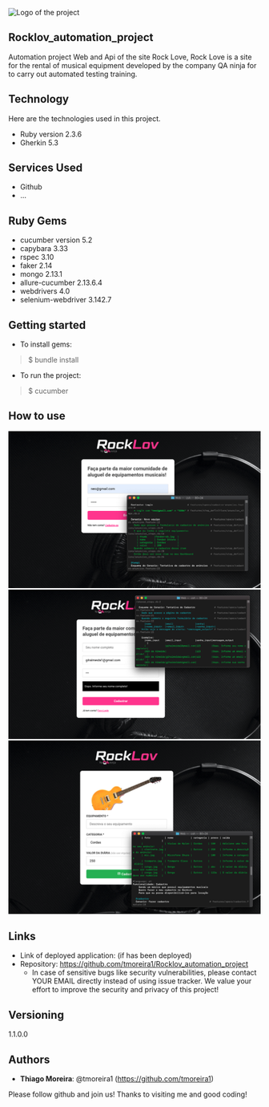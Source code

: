 ![Logo of the project](https://github.com/tmoreira1/Rocklov_testes-automatizados_web/blob/e81c5d6ab1d65fc20d65bbced38206190ad013ae/favicon.ico)
 
## Rocklov_automation_project
 
Automation project Web and Api of the site Rock Love, Rock Love is a site for the rental of musical equipment developed by the company QA ninja for to carry out automated testing training.
 
 
## Technology 
 
Here are the technologies used in this project.
 
* Ruby version  2.3.6 
* Gherkin 5.3
 
## Services Used
 
* Github
* ...
 
 
## Ruby Gems

* cucumber version 5.2
* capybara 3.33
* rspec 3.10
* faker 2.14
* mongo 2.13.1
* allure-cucumber 2.13.6.4
* webdrivers 4.0
* selenium-webdriver 3.142.7
 
## Getting started
 
* To install gems:
>    $ bundle install
* To run the project:
>    $ cucumber
 
## How to use

![Login screen](https://github.com/tmoreira1/Rocklov_automation_project/blob/b8c773deffc4374198c1a031f2da1d5a9b7d701f/README_IMG/cap_2.png)
![User registration screen](https://github.com/tmoreira1/Rocklov_automation_project/blob/b8c773deffc4374198c1a031f2da1d5a9b7d701f/README_IMG/cap_3.png)
![equipment registration screen](https://github.com/tmoreira1/Rocklov_automation_project/blob/b8c773deffc4374198c1a031f2da1d5a9b7d701f/README_IMG/cap_1.png)

 
 
 
## Links
 
  - Link of deployed application: (if has been deployed)
  - Repository: https://github.com/tmoreira1/Rocklov_automation_project
    - In case of sensitive bugs like security vulnerabilities, please contact
      YOUR EMAIL directly instead of using issue tracker. We value your effort
      to improve the security and privacy of this project!
 
 
## Versioning
 
1.1.0.0
 
 
## Authors
 
* **Thiago Moreira**: @tmoreira1 (https://github.com/tmoreira1)
 
 
Please follow github and join us!
Thanks to visiting me and good coding!
